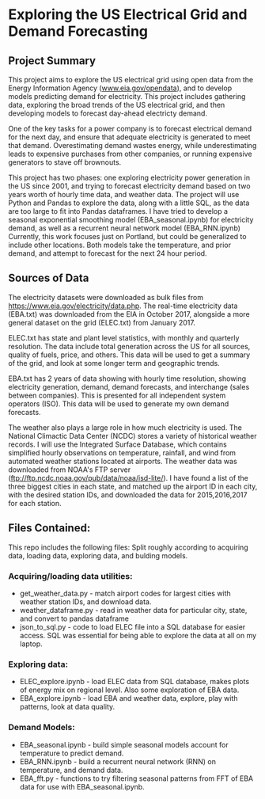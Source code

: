 # Exploring the US Electrical Grid and Demand Forecasting

## Project Summary

This project aims to explore the US electrical grid using open data from the 
Energy Information Agency (www.eia.gov/opendata), and to develop models predicting demand for electricity.
This project includes gathering data, exploring the broad trends of the US electrical grid, and 
then developing models to forecast day-ahead electricty demand.

One of the key tasks for a power company is to forecast electrical demand for the next day, and ensure
that adequate electricity is generated to meet that demand.  Overestimating demand wastes energy, 
while underestimating leads to expensive purchases from other companies, or running expensive
generators to stave off brownouts.

This project has two phases: one exploring electricity power generation in the US since 2001,
and trying to forecast electricity demand based on two years worth of hourly time data, and weather
data.
The project will use Python and Pandas to explore the data, along with a little SQL, as the data are too large to fit into Pandas dataframes.
I have tried to develop a seasonal exponential smoothing model  (EBA\_seasonal.ipynb) for electricity demand, as well
as a recurrent neural network model (EBA\_RNN.ipynb)
Currently, this work focuses just on Portland, but could be generalized to include other locations.
Both models take the temperature, and prior demand, and attempt to forecast for the next 24 hour 
period. 

## Sources of Data

The electricity datasets were downloaded as bulk files from https://www.eia.gov/electricity/data.php.
The real-time electricity data (EBA.txt) was downloaded from the EIA in October 2017,
alongside a more general dataset on the grid (ELEC.txt) from January 2017. 

ELEC.txt has state and plant level statistics, with monthly and quarterly resolution.
The data include total generation across the US for all sources, quality of fuels, price, and others.
This data will be used to get a summary of the grid, and look at some longer term and geographic trends.

EBA.txt has 2 years of data showing with hourly time resolution, showing electricity generation, demand,
demand forecasts, and interchange (sales between companies). 
This is presented for all independent system operators (ISO).
This data will be used to generate my own demand forecasts. 

The weather also plays a large role in how much electricity is used. 
The National Climactic Data Center (NCDC) stores a variety of historical weather records.
I will use the Integrated Surface Database, which contains simplified hourly observations on temperature,
rainfall, and wind from automated weather stations located at airports. 
The weather data was downloaded from NOAA's FTP server (ftp://ftp.ncdc.noaa.gov/pub/data/noaa/isd-lite/). 
I have found a list of the three biggest cities in each state, and matched up the airport ID in each
city, with the desired station IDs, and downloaded the data for 2015,2016,2017 for each station.


## Files Contained:

This repo includes the following files: 
Split roughly according to acquiring data, loading data, exploring data, and bulding models.

### Acquiring/loading data utilities:
  - get\_weather\_data.py - match airport codes for largest cities with weather station IDs, and download data.
  - weather\_dataframe.py - read in weather data for particular city, state, and convert to pandas dataframe
  - json\_to\_sql.py - code to load ELEC file into a SQL database for easier access. 
                    SQL was essential for being able to explore the data at all on my laptop. 
  
### Exploring data:
  - ELEC\_explore.ipynb  - load ELEC data from SQL database, makes plots of energy mix on regional level. 
                       Also some exploration of EBA data.
  - EBA\_explore.ipynb - load EBA and weather data, explore, play with patterns, look at data quality.
 
### Demand Models: 
  - EBA\_seasonal.ipynb - build simple seasonal models account for temperature to predict demand.
  - EBA\_RNN.ipynb - build a recurrent neural network (RNN) on temperature, and demand data. 
  - EBA\_fft.py - functions to try filtering seasonal patterns from FFT of EBA data for use with EBA\_seasonal.ipynb.


